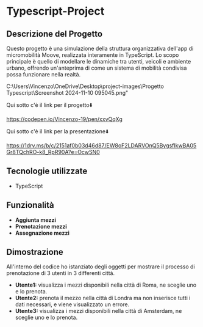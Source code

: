 # Typescript-Project

<h2>Descrizione del Progetto</h2>

<p>Questo progetto è una simulazione della struttura organizzativa dell'app di micromobilità Moove, realizzata interamente in TypeScript. Lo scopo principale è quello di modellare le dinamiche tra utenti, veicoli e ambiente urbano, offrendo un'anteprima di come un sistema di mobilità condivisa possa funzionare nella realtà.</p>

C:\Users\Vincenzo\OneDrive\Desktop\project-images\Progetto Typescript\Screenshot 2024-11-10 095045.png"

Qui sotto c'è il link per il progetto⬇️

https://codepen.io/Vincenzo-19/pen/xxvQqXg

Qui sotto c'è il link per la presentazione⬇️

https://1drv.ms/b/c/2151af0b03d46d87/EW8oF2LDARVOnQ5BygsfIkwBA05Gr8TQchRO-k8_RpR90A?e=OcwSN0

<h2>Tecnologie utilizzate</h2>

<ul>
    <li>TypeScript</li>
</ul>

<h2>Funzionalità</h2>

<ul>
    <li><strong>Aggiunta mezzi</strong></li>
    <li><strong>Prenotazione mezzi</strong></li>
    <li><strong>Assegnazione mezzi</strong></li>
</ul>

<h2>Dimostrazione</h2>

<p>All'interno del codice ho istanziato degli oggetti per mostrare il processo di prenotazione di 3 utenti in 3 differenti città.</p>

<ul>
    <li><strong>Utente1:</strong> visualizza i mezzi disponibili nella città di Roma, ne sceglie uno e lo prenota.</li>
    <li><strong>Utente2:</strong> prenota il mezzo nella città di Londra ma non inserisce tutti i dati necessari, e viene visualizzato un errore.</li>
    <li><strong>Utente3:</strong> visualizza i mezzi disponibili nella città di Amsterdam, ne sceglie uno e lo prenota.</li>
</ul>
